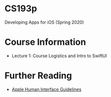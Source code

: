 # CS193p
Developing Apps for iOS (Spring 2020)

# Course Information
- Lecture 1: Course Logistics and Intro to SwiftUI

# Further Reading
- [Apple Human Interface Guidelines](https://developer.apple.com/design/human-interface-guidelines/)
